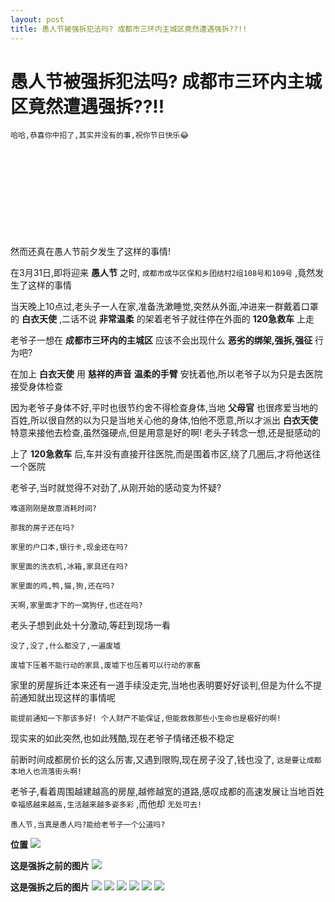 ```yaml
---
layout: post
title: 愚人节被强拆犯法吗? 成都市三环内主城区竟然遭遇强拆??!!
---
```


# 愚人节被强拆犯法吗? 成都市三环内主城区竟然遭遇强拆??!!

`哈哈,恭喜你中招了,其实并没有的事,祝你节日快乐😂`

 ```                       
                            
                            
                            
                            
                            
                            
                            
                            
 
 
 
 ```								 
 								 
然而还真在愚人节前夕发生了这样的事情!

在3月31日,即将迎来 **愚人节** 之时, `成都市成华区保和乡团结村2组108号和109号` ,竟然发生了这样的事情

当天晚上10点过,老头子一人在家,准备洗漱睡觉,突然从外面,冲进来一群戴着口罩的 **白衣天使** ,二话不说 **非常温柔** 的架着老爷子就往停在外面的 **120急救车** 上走


老爷子一想在 **成都市三环内的主城区** 应该不会出现什么 **恶劣的绑架,强拆,强征** 行为吧?

在加上 **白衣天使** 用 **慈祥的声音**	 **温柔的手臂** 安抚着他,所以老爷子以为只是去医院接受身体检查

因为老爷子身体不好,平时也很节约舍不得检查身体,当地 **父母官** 也很疼爱当地的百姓,所以很自然的以为只是当地关心他的身体,怕他不愿意,所以才派出 **白衣天使** 特意来接他去检查,虽然强硬点,但是用意是好的啊! 老头子转念一想,还是挺感动的

上了 **120急救车** 后,车并没有直接开往医院,而是围着市区,绕了几圈后,才将他送往一个医院

老爷子,当时就觉得不对劲了,从刚开始的感动变为怀疑?

`难道刚刚是故意消耗时间?`

`那我的房子还在吗?`

`家里的户口本,银行卡,现金还在吗?`

`家里面的洗衣机,冰箱,家具还在吗?`

`家里面的鸡,鸭,猫,狗,还在吗?`

`天啊,家里面才下的一窝狗仔,也还在吗?`

老头子想到此处十分激动,等赶到现场一看

`没了,没了,什么都没了,一遍废墟`

`废墟下压着不能行动的家具,废墟下也压着可以行动的家畜`

家里的房屋拆迁本来还有一道手续没走完,当地也表明要好好谈判,但是为什么不提前通知就出现这样的事情呢

`能提前通知一下那该多好! 个人财产不能保证,但能救救那些小生命也是极好的啊!`

现实来的如此突然,也如此残酷,现在老爷子情绪还极不稳定

前断时间成都房价长的这么厉害,又遇到限购,现在房子没了,钱也没了, `这是要让成都本地人也流落街头啊!`

老爷子,看着周围越建越高的房屋,越修越宽的道路,感叹成都的高速发展让当地百姓 `幸福感越来越高,生活越来越多姿多彩` ,而他却 `无处可去!`

`愚人节,当真是愚人吗?能给老爷子一个公道吗?`

**位置**
![](1.png)

**这是强拆之前的图片**
![](origin.jpeg)

**这是强拆之后的图片**
![](2.jpeg)
![](3.jpeg)
![](4.jpeg)
![](5.jpeg)
![](6.jpeg)
![](7.jpeg)
